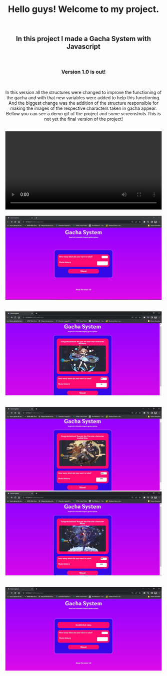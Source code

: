 <h1 align = "center"> Hello guys! Welcome to my project. </h1>
<br>
<h2 align = "center"> In this project I made a Gacha System with Javascript</h2>
<br>
<h3 align = "center"> Version 1.0 is out!</h3>
<br>
<p align = "center"> In this version all the structures were changed to improve the functioning of the gacha and with that new variables were added to help this functioning.
And the biggest change was the addition of the structure responsible for making the images of the respective characters taken in gacha appear. Bellow you can see a demo gif of the project and some screenshots
This is not yet the final version of the project!</p>
<br>
<div align = "center">
<video src="/public/images/demo-gif.gif" width="500px">
</div>
<br>
<div align="center">
<img src="public/images/screenshot1.JPG" width = "500px">
</div>
<br>
<br>
<div align="center">
<img src="public/images/screenshot2.JPG" width = "500px">
</div>
<br>
<br>
<div align="center">
<img src="public/images/screenshot3.JPG" width = "500px">
</div>
<div align="center">
<img src="public/images/screenshot3.5.JPG" width = "500px">
</div>
<br>
<br>
<div align="center">
<img src="public/images/screenshot4.JPG" width = "500px">
</div>
<br>

